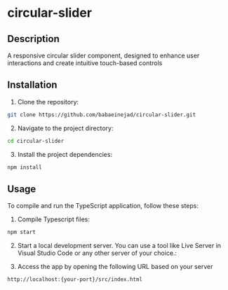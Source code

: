 # circular-slider

## Description

A responsive circular slider component, designed to enhance user interactions and create intuitive touch-based controls

## Installation

1. Clone the repository:

```bash
git clone https://github.com/babaeinejad/circular-slider.git
```

2. Navigate to the project directory:

```bash
cd circular-slider
```

3. Install the project dependencies:

```bash
npm install
```

## Usage

To compile and run the TypeScript application, follow these steps:

1. Compile Typescript files:

```bash
npm start
```

2. Start a local development server. You can use a tool like Live Server in Visual Studio Code or any other server of your choice.:

3. Access the app by opening the following URL based on your server

```bash
http://localhost:{your-port}/src/index.html
```

